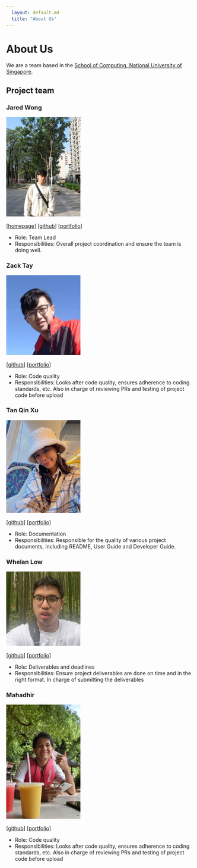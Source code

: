 ```yaml
---
  layout: default.md
  title: "About Us"
---
```


# About Us

We are a team based in the [School of Computing, National University of Singapore](http://www.comp.nus.edu.sg).

## Project team

### Jared Wong

<img src="images/jajared.png" width="200px">

[[homepage](https://jajared.vercel.app/)]
[[github](https://github.com/Jajared)]
[[portfolio](team/johndoe.md)]

- Role: Team Lead
- Responsibilities: Overall project coordination and ensure the team is doing well.

### Zack Tay

<img src="images/zack-tay.png" width="200px">

[[github](http://github.com/Zack-Tay)]
[[portfolio](team/johndoe.md)]

- Role: Code quality
- Responsibilities: Looks after code quality, ensures adherence to coding standards, etc. Also in charge of reviewing PRs and testing of project code before upload

### Tan Qin Xu

<img src="images/qinxutan.png" width="200px">

[[github](http://github.com/qinxutan)] [[portfolio](team/johndoe.md)]

- Role: Documentation
- Responsibilities: Responsible for the quality of various project documents, including README, User Guide and Developer Guide.

### Whelan Low

<img src="images/whelan-low.png" width="200px">

[[github](http://github.com/whelan-low)]
[[portfolio](team/johndoe.md)]

- Role: Deliverables and deadlines
- Responsibilities: Ensure project deliverables are done on time and in the right format. In charge of submitting the deliverables

### Mahadhir

<img src="images/mahadhir247.png" width="200px">

[[github](http://github.com/mahadhir247)]
[[portfolio](team/johndoe.md)]

- Role: Code quality
- Responsibilities: Looks after code quality, ensures adherence to coding standards, etc. Also in charge of reviewing PRs and testing of project code before upload

